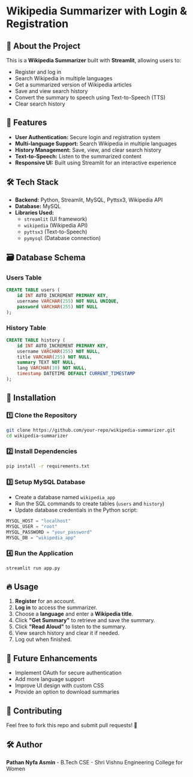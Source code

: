 # Wikipedia Summarizer with Login & Registration

## 📖 About the Project
This is a **Wikipedia Summarizer** built with **Streamlit**, allowing users to:
- Register and log in
- Search Wikipedia in multiple languages
- Get a summarized version of Wikipedia articles
- Save and view search history
- Convert the summary to speech using Text-to-Speech (TTS)
- Clear search history

## 🚀 Features
- **User Authentication:** Secure login and registration system
- **Multi-language Support:** Search Wikipedia in multiple languages
- **History Management:** Save, view, and clear search history
- **Text-to-Speech:** Listen to the summarized content
- **Responsive UI:** Built using Streamlit for an interactive experience

## 🛠️ Tech Stack
- **Backend:** Python, Streamlit, MySQL, Pyttsx3, Wikipedia API
- **Database:** MySQL
- **Libraries Used:**
  - `streamlit` (UI framework)
  - `wikipedia` (Wikipedia API)
  - `pyttsx3` (Text-to-Speech)
  - `pymysql` (Database connection)

## 🗃 Database Schema
### **Users Table**
```sql
CREATE TABLE users (
    id INT AUTO_INCREMENT PRIMARY KEY,
    username VARCHAR(255) NOT NULL UNIQUE,
    password VARCHAR(255) NOT NULL
);
```
### **History Table**
```sql
CREATE TABLE history (
    id INT AUTO_INCREMENT PRIMARY KEY,
    username VARCHAR(255) NOT NULL,
    title VARCHAR(255) NOT NULL,
    summary TEXT NOT NULL,
    lang VARCHAR(10) NOT NULL,
    timestamp DATETIME DEFAULT CURRENT_TIMESTAMP
);
```

## 📌 Installation
### **1️⃣ Clone the Repository**
```bash
git clone https://github.com/your-repo/wikipedia-summarizer.git
cd wikipedia-summarizer
```

### **2️⃣ Install Dependencies**
```bash
pip install -r requirements.txt
```

### **3️⃣ Setup MySQL Database**
- Create a database named `wikipedia_app`
- Run the SQL commands to create tables (`users` and `history`)
- Update database credentials in the Python script:
```python
MYSQL_HOST = "localhost"
MYSQL_USER = "root"
MYSQL_PASSWORD = "your_password"
MYSQL_DB = "wikipedia_app"
```

### **4️⃣ Run the Application**
```bash
streamlit run app.py
```

## 🔥 Usage
1. **Register** for an account.
2. **Log in** to access the summarizer.
3. Choose a **language** and enter a **Wikipedia title**.
4. Click **"Get Summary"** to retrieve and save the summary.
5. Click **"Read Aloud"** to listen to the summary.
6. View search history and clear it if needed.
7. Log out when finished.

## 🎯 Future Enhancements
- Implement OAuth for secure authentication
- Add more language support
- Improve UI design with custom CSS
- Provide an option to download summaries

## 🤝 Contributing
Feel free to fork this repo and submit pull requests! 🚀

## 🛠 Author
**Pathan Nyfa Asmin** - B.Tech CSE - Shri Vishnu Engineering College for Women


